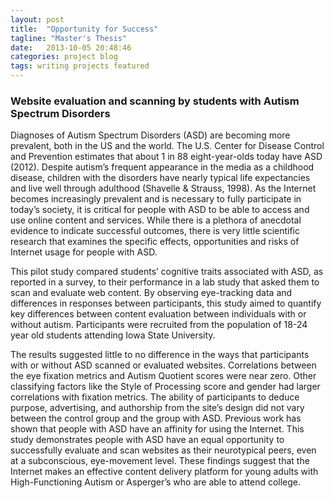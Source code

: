 ```yaml
---
layout: post
title:  "Opportunity for Success"
tagline: "Master's Thesis"
date:   2013-10-05 20:48:46
categories: project blog
tags: writing projects featured
---
```


### Website evaluation and scanning by students with Autism Spectrum Disorders
Diagnoses of Autism Spectrum Disorders (ASD) are becoming more prevalent, both in the US and the world. The U.S. Center for Disease Control and Prevention estimates that about 1 in 88 eight-year-olds today have ASD (2012). Despite autism’s frequent appearance in the media as a childhood disease, children with the disorders have nearly typical life expectancies and live well through adulthood (Shavelle & Strauss, 1998). As the Internet becomes increasingly prevalent and is necessary to fully participate in today’s society, it is critical for people with ASD to be able to access and use online content and services. While there is a plethora of anecdotal evidence to indicate successful outcomes, there is very little scientific research that examines the specific effects, opportunities and risks of Internet usage for people with ASD.

This pilot study compared students’ cognitive traits associated with ASD, as reported in a survey, to their performance in a lab study that asked them to scan and evaluate web content. By observing eye-tracking data and differences in responses between participants, this study aimed to quantify key differences between content evaluation between individuals with or without autism. Participants were recruited from the population of 18-24 year old students attending Iowa State University.

The results suggested little to no difference in the ways that participants with or without ASD scanned or evaluated websites. Correlations between the eye fixation metrics and Autism Quotient scores were near zero. Other classifying factors like the Style of Processing score and gender had larger correlations with fixation metrics. The ability of participants to deduce purpose, advertising, and authorship from the site’s design did not vary between the control group and the group with ASD. Previous work has shown that people with ASD have an affinity for using the Internet. This study demonstrates people with ASD have an equal opportunity to successfully evaluate and scan websites as their neurotypical peers, even at a subconscious, eye-movement level. These findings suggest that the Internet makes an effective content delivery platform for young adults with High-Functioning Autism or Asperger’s who are able to attend college.